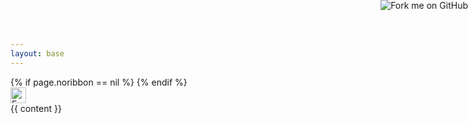```yaml
---
layout: base
---
```

<nav class="navbar navbar-expand navbar-dark bg-dark fixed-top docs-nav">
  {% if page.noribbon == nil %}
  <a href="https://github.com/formio/help.form.io"><img style="position: absolute; top: 0; right: 0; border: 0;" src="https://camo.githubusercontent.com/e7bbb0521b397edbd5fe43e7f760759336b5e05f/68747470733a2f2f73332e616d617a6f6e6177732e636f6d2f6769746875622f726962626f6e732f666f726b6d655f72696768745f677265656e5f3030373230302e706e67" alt="Fork me on GitHub" data-canonical-src="https://s3.amazonaws.com/github/ribbons/forkme_right_green_007200.png"></a>
  {% endif %}
  <div class="container">
    <a class="navbar-brand" href="/"><img height="25px;" alt="Form.io" src="{{ site.baseUrl }}/assets/formio-logo.png"></a>
  </div>
</nav>
{{ content }}
